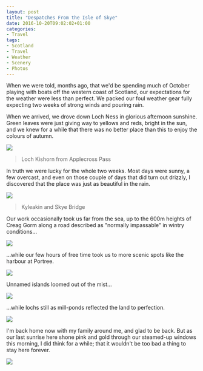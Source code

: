 ```yaml
---
layout: post
title: "Despatches From the Isle of Skye"
date: 2016-10-20T09:02:02+01:00
categories:
- Travel
tags:
- Scotland
- Travel
- Weather
- Scenery
- Photos
---
```


When we were told, months ago, that we'd be spending much of October playing with boats off the western coast of Scotland, our expectations for the weather were less than perfect. We packed our foul weather gear fully expecting two weeks of strong winds and pouring rain.

When we arrived, we drove down Loch Ness in glorious afternoon sunshine. Green leaves were just giving way to yellows and reds, bright in the sun, and we knew for a while that there was no better place than this to enjoy the colours of autumn.

![](https://files.ianrenton.com/sites/blog/2016/scotland1.jpg)

> Loch Kishorn from Applecross Pass

In truth we were lucky for the whole two weeks. Most days were sunny, a few overcast, and even on those couple of days that did turn out drizzly, I discovered that the place was just as beautiful in the rain.

![](https://files.ianrenton.com/sites/blog/2016/scotland2.jpg)

> Kyleakin and Skye Bridge

Our work occasionally took us far from the sea, up to the 600m heights of Creag Gorm along a road described as "normally impassable" in wintry conditions...

![](https://files.ianrenton.com/sites/blog/2016/scotland3.jpg)

...while our few hours of free time took us to more scenic spots like the harbour at Portree.

![](https://files.ianrenton.com/sites/blog/2016/scotland4.jpg)

Unnamed islands loomed out of the mist...

![](https://files.ianrenton.com/sites/blog/2016/scotland6.jpg)

...while lochs still as mill-ponds reflected the land to perfection.

![](https://files.ianrenton.com/sites/blog/2016/scotland7.jpg)

I'm back home now with my family around me, and glad to be back. But as our last sunrise here shone pink and gold through our steamed-up windows this morning, I did think for a while; that it wouldn't be too bad a thing to stay here forever.

![](https://files.ianrenton.com/sites/blog/2016/scotland5.jpg)
